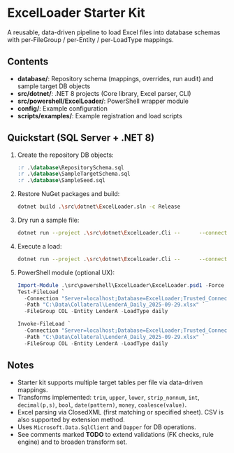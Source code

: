 # ExcelLoader Starter Kit

A reusable, data-driven pipeline to load Excel files into database schemas with per-FileGroup / per-Entity / per-LoadType mappings.

## Contents
- **database/**: Repository schema (mappings, overrides, run audit) and sample target DB objects
- **src/dotnet/**: .NET 8 projects (Core library, Excel parser, CLI)
- **src/powershell/ExcelLoader/**: PowerShell wrapper module
- **config/**: Example configuration
- **scripts/examples/**: Example registration and load scripts

## Quickstart (SQL Server + .NET 8)
1. Create the repository DB objects:
   ```sql
   :r .\database\RepositorySchema.sql
   :r .\database\SampleTargetSchema.sql
   :r .\database\SampleSeed.sql
   ```

2. Restore NuGet packages and build:
   ```bash
   dotnet build .\src\dotnet\ExcelLoader.sln -c Release
   ```

3. Dry run a sample file:
   ```bash
   dotnet run --project .\src\dotnet\ExcelLoader.Cli --      --connection "Server=localhost;Database=ExcelLoader;Trusted_Connection=True;TrustServerCertificate=True;"      --file "C:\Data\Collateral\LenderA_Daily_2025-09-29.xlsx"      --fileGroup COL --entity LenderA --loadType daily --dryRun
   ```

4. Execute a load:
   ```bash
   dotnet run --project .\src\dotnet\ExcelLoader.Cli --      --connection "Server=localhost;Database=ExcelLoader;Trusted_Connection=True;TrustServerCertificate=True;"      --file "C:\Data\Collateral\LenderA_Daily_2025-09-29.xlsx"      --fileGroup COL --entity LenderA --loadType daily
   ```

5. PowerShell module (optional UX):
   ```powershell
   Import-Module .\src\powershell\ExcelLoader\ExcelLoader.psd1 -Force
   Test-FileLoad `
     -Connection "Server=localhost;Database=ExcelLoader;Trusted_Connection=True;TrustServerCertificate=True;" `
     -Path "C:\Data\Collateral\LenderA_Daily_2025-09-29.xlsx" `
     -FileGroup COL -Entity LenderA -LoadType daily

   Invoke-FileLoad `
     -Connection "Server=localhost;Database=ExcelLoader;Trusted_Connection=True;TrustServerCertificate=True;" `
     -Path "C:\Data\Collateral\LenderA_Daily_2025-09-29.xlsx" `
     -FileGroup COL -Entity LenderA -LoadType daily
   ```

## Notes
- Starter kit supports multiple target tables per file via data-driven mappings.
- Transforms implemented: `trim`, `upper`, `lower`, `strip_nonnum`, `int`, `decimal(p,s)`, `bool`, `date(pattern)`, `money`, `coalesce(value)`.
- Excel parsing via ClosedXML (first matching or specified sheet). CSV is also supported by extension method.
- Uses `Microsoft.Data.SqlClient` and `Dapper` for DB operations.
- See comments marked **TODO** to extend validations (FK checks, rule engine) and to broaden transform set.

